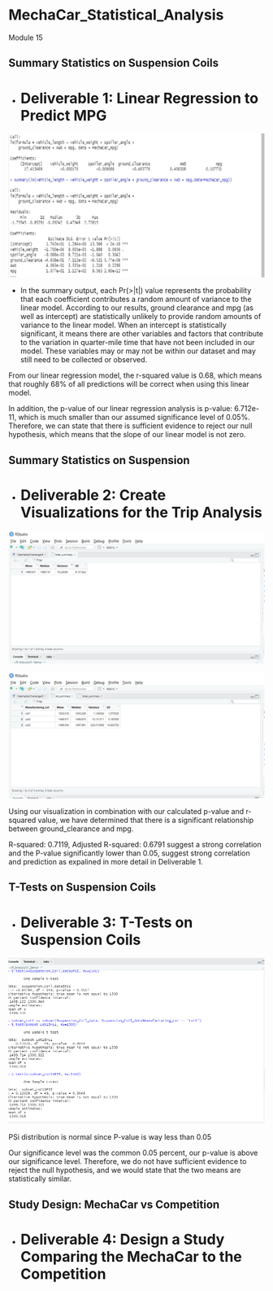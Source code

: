 # MechaCar_Statistical_Analysis
Module 15

## Summary Statistics on Suspension Coils

-  # Deliverable 1: Linear Regression to Predict MPG

![Linear Regressions](https://github.com/klaudio07/MechaCar_Statistical_Analysis/blob/master/Deliverable%201%20photo%20of%20statists.jpg)

-  In the summary output, each Pr(>|t|) value represents the probability that each coefficient contributes a random amount of variance to the linear model. According to our results, ground clearance and mpg (as well as intercept) are statistically unlikely to provide random amounts of variance to the linear model. When an intercept is statistically significant, it means there are other variables and factors that contribute to the variation in quarter-mile time that have not been included in our model. These variables may or may not be within our dataset and may still need to be collected or observed.

From our linear regression model, the r-squared value is 0.68, which means that roughly 68% of all predictions will be correct when using this linear model. 

In addition, the p-value of our linear regression analysis is p-value: 6.712e-11, which is much smaller than our assumed significance level of 0.05%. Therefore, we can state that there is sufficient evidence to reject our null hypothesis, which means that the slope of our linear model is not zero.

## Summary Statistics on Suspension

-  # Deliverable 2: Create Visualizations for the Trip Analysis

![Summary Table](https://github.com/klaudio07/MechaCar_Statistical_Analysis/blob/master/Deliverable%202%20summary%20table.png)

![Lot Summary](https://github.com/klaudio07/MechaCar_Statistical_Analysis/blob/master/Deliverable%202%20lot%20summary%20table.png)

Using our visualization in combination with our calculated p-value and r-squared value, we have determined that there is a significant relationship between ground_clearance and mpg.

R-squared:  0.7119,	Adjusted R-squared:  0.6791 suggest a strong correlation and the P-value significantly lower than 0.05, suggest strong correlation and prediction as expalined in more detail in Deliverable 1.

## T-Tests on Suspension Coils

-  # Deliverable 3: T-Tests on Suspension Coils

![Deliverable 3](https://github.com/klaudio07/MechaCar_Statistical_Analysis/blob/master/Deliverable%203.png)

PSi distribution is normal since P-value is way less than 0.05

Our significance level was the common 0.05 percent, our p-value is above our significance level. Therefore, we do not have sufficient evidence to reject the null hypothesis, and we would state that the two means are statistically similar.

## Study Design: MechaCar vs Competition

- # Deliverable 4: Design a Study Comparing the MechaCar to the Competition



